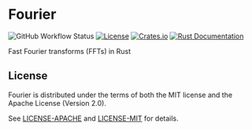 Fourier
=======
![GitHub Workflow Status](https://img.shields.io/github/workflow/status/calebzulawski/fourier/CI)
[![License](https://img.shields.io/crates/l/fourier)](https://crates.io/crates/fourier)
[![Crates.io](https://img.shields.io/crates/v/fourier)](https://crates.io/crates/fourier)
[![Rust Documentation](https://img.shields.io/badge/api-rustdoc-blue.svg)](https://docs.rs/fourier/0.1.0/fourier/)

Fast Fourier transforms (FFTs) in Rust

## License
Fourier is distributed under the terms of both the MIT license and the Apache License (Version 2.0).

See [LICENSE-APACHE](LICENSE-APACHE) and [LICENSE-MIT](LICENSE-MIT) for details.
